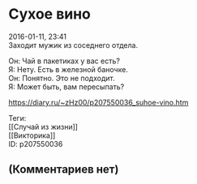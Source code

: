 Сухое вино
==========

  
2016-01-11, 23:41  
 Заходит мужик из соседнего отдела.   
   
 Он: Чай в пакетиках у вас есть?   
 Я: Нету. Есть в железной баночке.   
 Он: Понятно. Это не подходит.   
 Я: Может быть, вам пересыпать?   
  
<https://diary.ru/~zHz00/p207550036_suhoe-vino.htm>  
  
Теги:  
[[Случай из жизни]]  
[[Викторика]]  
ID: p207550036  


(Комментариев нет)
------------------